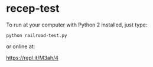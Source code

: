 # recep-test

To run at your computer with Python 2 installed, just type:

<code>python railroad-test.py</code>

or online at:

https://repl.it/M3ah/4
